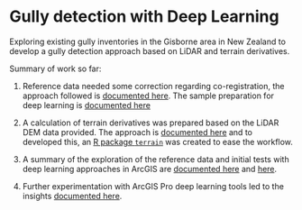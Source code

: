 Gully detection with Deep Learning
================

Exploring existing gully inventories in the Gisborne area in New Zealand
to develop a gully detection approach based on LiDAR and terrain
derivatives.

Summary of work so far:

1.  Reference data needed some correction regarding co-registration, the
    approach followed is [documented
    here](https://loreabad6.github.io/Gullies/pre-processing/coregistration_approach.html).
    The sample preparation for deep learning is [documented
    here](https://loreabad6.github.io/Gullies/deep_learning/sample_preparation.html)

2.  A calculation of terrain derivatives was prepared based on the LiDAR
    DEM data provided. The approach is [documented
    here](https://loreabad6.github.io/Gullies/pre-processing/terrain_derivatives.html)
    and to developed this, an [R package
    `terrain`](https://github.com/loreabad6/terrain) was created to ease
    the workflow.

3.  A summary of the exploration of the reference data and initial tests
    with deep learning approaches in ArcGIS are [documented
    here](https://loreabad6.github.io/Gullies/exploration/esda.html) and
    [here](https://loreabad6.github.io/Gullies/exploration/deepl1.html).

4.  Further experimentation with ArcGIS Pro deep learning tools led to
    the insights [documented
    here](https://loreabad6.github.io/Gullies/exploration/deepl2.html).
